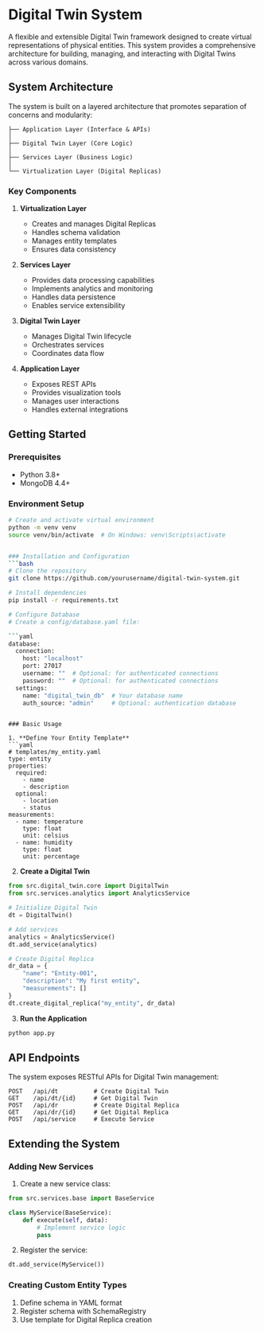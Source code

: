 # Digital Twin System

A flexible and extensible Digital Twin framework designed to create virtual representations of physical entities. This system provides a comprehensive architecture for building, managing, and interacting with Digital Twins across various domains.

## System Architecture

The system is built on a layered architecture that promotes separation of concerns and modularity:

```
├── Application Layer (Interface & APIs)
│
├── Digital Twin Layer (Core Logic)
│
├── Services Layer (Business Logic)
│
└── Virtualization Layer (Digital Replicas)
```

### Key Components

1. **Virtualization Layer**
   - Creates and manages Digital Replicas
   - Handles schema validation
   - Manages entity templates
   - Ensures data consistency

2. **Services Layer**
   - Provides data processing capabilities
   - Implements analytics and monitoring
   - Handles data persistence
   - Enables service extensibility

3. **Digital Twin Layer**
   - Manages Digital Twin lifecycle
   - Orchestrates services
   - Coordinates data flow

4. **Application Layer**
   - Exposes REST APIs
   - Provides visualization tools
   - Manages user interactions
   - Handles external integrations

## Getting Started

### Prerequisites
- Python 3.8+
- MongoDB 4.4+

### Environment Setup
```bash
# Create and activate virtual environment
python -m venv venv
source venv/bin/activate  # On Windows: venv\Scripts\activate


### Installation and Configuration
```bash
# Clone the repository
git clone https://github.com/yourusername/digital-twin-system.git

# Install dependencies
pip install -r requirements.txt

# Configure Database
# Create a config/database.yaml file:

```yaml
database:
  connection:
    host: "localhost"
    port: 27017
    username: ""  # Optional: for authenticated connections
    password: ""  # Optional: for authenticated connections
  settings:
    name: "digital_twin_db"  # Your database name
    auth_source: "admin"     # Optional: authentication database
```

```

### Basic Usage

1. **Define Your Entity Template**
```yaml
# templates/my_entity.yaml
type: entity
properties:
  required:
    - name
    - description
  optional:
    - location
    - status
measurements:
  - name: temperature
    type: float
    unit: celsius
  - name: humidity
    type: float
    unit: percentage
```

2. **Create a Digital Twin**
```python
from src.digital_twin.core import DigitalTwin
from src.services.analytics import AnalyticsService

# Initialize Digital Twin
dt = DigitalTwin()

# Add services
analytics = AnalyticsService()
dt.add_service(analytics)

# Create Digital Replica
dr_data = {
    "name": "Entity-001",
    "description": "My first entity",
    "measurements": []
}
dt.create_digital_replica("my_entity", dr_data)
```

3. **Run the Application**
```bash
python app.py
```

## API Endpoints

The system exposes RESTful APIs for Digital Twin management:

```
POST   /api/dt          # Create Digital Twin
GET    /api/dt/{id}     # Get Digital Twin
POST   /api/dr          # Create Digital Replica
GET    /api/dr/{id}     # Get Digital Replica
POST   /api/service     # Execute Service
```

## Extending the System

### Adding New Services

1. Create a new service class:
```python
from src.services.base import BaseService

class MyService(BaseService):
    def execute(self, data):
        # Implement service logic
        pass
```

2. Register the service:
```python
dt.add_service(MyService())
```

### Creating Custom Entity Types

1. Define schema in YAML format
2. Register schema with SchemaRegistry
3. Use template for Digital Replica creation

